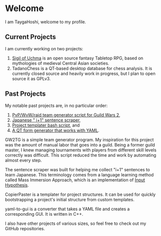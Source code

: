 # Welcome
I am TaygaHoshi, welcome to my profile.

## Current Projects
I am currently working on two projects:
1. [Sigil of Uchma](https://sigil.tyghsh.cc) is an open source fantasy Tabletop RPG, based on mythologies of medieval Central Asian societies.
2. TadanoChess is a QT-based desktop database for chess analysis. It is currently closed source and heavily work in progress, but I plan to open source it as GPLv3.

## Past Projects
My notable past projects are, in no particular order:
1. [PvP/WvW/raid team generator script for Guild Wars 2](https://github.com/TaygaHoshi/GW2TeamGenerator),
2. [Japanese " i+1" sentence scraper](https://github.com/TaygaHoshi/japanese-i-plus-one-filter),
3. [Project templater bash script](https://github.com/TaygaHoshi/copierpaster), and
4. [A QT form generator that works with YAML](https://github.com/TaygaHoshi/yaml-to-gui).

GW2TG is a simple team generator program. My inspiration for this project was the amount of manual labor that goes into a guild. Being a former guild master, I knew managing tournaments with players from different skill levels correctly was difficult. This script reduced the time and work by automating almost every step.

The sentence scraper was built for helping me collect "i+1" sentences to learn Japanese. This terminology comes from a language learning method called Mass Immersion Approach, which is an implementation of [Input Hypothesis](https://en.wikipedia.org/wiki/Input_hypothesis).

CopierPaster is a templater for project structures. It can be used for quickly bootstrapping a project's initial structure from custom templates.

yaml-to-gui is a converter that takes a YAML file and creates a corresponding GUI. It is written in C++.

I also have other projects of various sizes, so feel free to check out my GitHub repositories.
